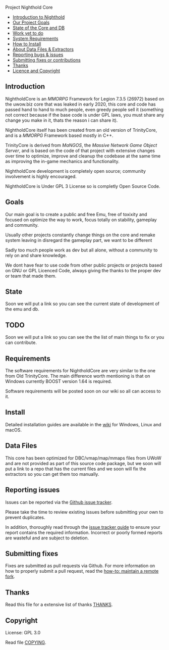 Project Nighthold Core

* [Introduction to Nighthold](#introduction)
* [Our Project Goals](#Goals)
* [State of the Core and DB](#State)
* [Work yet to do](#TODO)
* [System Requirements](#requirements)
* [How to Install](#install)
* [About Data Files & Extractors](#data-files)
* [Reporting bugs & issues](#reporting-issues)
* [Submitting fixes or contributions](#submitting-fixes)
* [Thanks](#thanks)
* [Licence and Copyright](#copyright)

## Introduction

NightholdCore is an *MMORPG* Framework for Legion 7.3.5 (26972) based on the uwow.biz core that was leaked in early 2020,
this core and code has passed hand to hand to much people, even greedy people sell it (something not correct because if
the base code is under GPL laws, you must share any change you make in it, thats the reason i can share it).

NightholdCore itself has been created from an old version of TrinityCore, and is a *MMORPG* Framework based mostly in C++.

TrinityCore is derived from *MaNGOS*, the *Massive Network Game Object Server*, and is
based on the code of that project with extensive changes over time to optimize,
improve and cleanup the codebase at the same time as improving the in-game
mechanics and functionality.

NightholdCore development is completely open source; community involvement is highly encouraged.

NightholdCore is Under GPL 3 License so is completly Open Source Code.


## Goals

Our main goal is to create a public and free Emu, free of toxixity and focused on optimize the way to work,
focus totally on stability, gameplay and community.

Usually other projects constantly change things on the core and remake system leaving in disregard the
gameplay part, we want to be different

Sadly too much people work as dev but all alone, without a community to rely on and share knowledge.

We dont have fear to use code from other public projects or projects based on GNU or GPL Licenced Code,
always giving the thanks to the proper dev or team that made them.


## State

Soon we will put a link so you can see the current state of development of the emu and db.


## TODO

Soon we will put a link so you can see the the list of main things to fix or you can contribute.


## Requirements

The software requirements for NightholdCore are very similar to the one from Old TrinityCore.
The main difference worth mentioning is that on Windows currently BOOST version 1.64 is required.

Software requirements will be posted soon on our wiki so all can access to it.


## Install

Detailed installation guides are available in the [wiki](https://) for
Windows, Linux and macOS.


## Data Files

This core has been optimized for DBC/vmap/map/mmaps files from UWoW and are not provided as part of this source code package, but we soon will
put a link to a repo that has the current files and we soon will fix the extractors so you can get them too manually.


## Reporting issues

Issues can be reported via the [Github issue tracker](https://github.com/ProjectNighthold/NightholdCore/issues).

Please take the time to review existing issues before submitting your own to
prevent duplicates.

In addition, thoroughly read through the [issue tracker guide](https://) to ensure
your report contains the required information. Incorrect or poorly formed
reports are wasteful and are subject to deletion.


## Submitting fixes

Fixes are submitted as pull requests via Github. For more information on how to
properly submit a pull request, read the [how-to: maintain a remote fork](https://).


## Thanks

Read this file for a extensive list of thanks [THANKS](THANKS).

## Copyright

License: GPL 3.0

Read file [COPYING](COPYING).